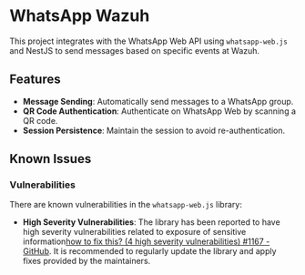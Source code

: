 # WhatsApp Wazuh

This project integrates with the WhatsApp Web API using `whatsapp-web.js` and NestJS to send messages based on specific events at Wazuh.

## Features

- **Message Sending**: Automatically send messages to a WhatsApp group.
- **QR Code Authentication**: Authenticate on WhatsApp Web by scanning a QR code.
- **Session Persistence**: Maintain the session to avoid re-authentication.

## Known Issues

### Vulnerabilities
There are known vulnerabilities in the `whatsapp-web.js` library:
- **High Severity Vulnerabilities**: The library has been reported to have high severity vulnerabilities related to exposure of sensitive information[how to fix this? (4 high severity vulnerabilities) #1167 - GitHub](https://github.com/pedroslopez/whatsapp-web.js/issues/1167). It is recommended to regularly update the library and apply fixes provided by the maintainers.
